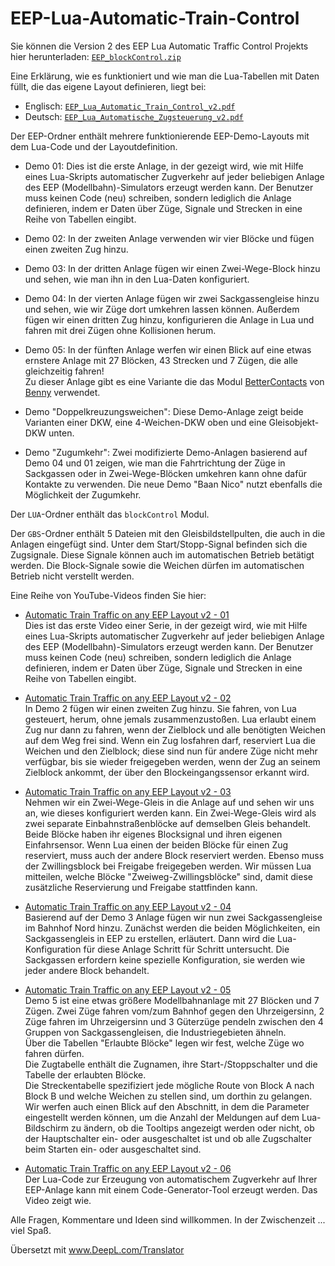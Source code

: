 # EEP-Lua-Automatic-Train-Control

Sie können die Version 2 des EEP Lua Automatic Traffic Control Projekts hier herunterladen:
[`EEP_blockControl.zip`](https://github.com/FrankBuchholz/EEP-LUA-Automatic-Train-Control/raw/main/blockControl_v2/EEP_blockControl.zip)

Eine Erklärung, wie es funktioniert und wie man die Lua-Tabellen mit Daten füllt, die das eigene Layout definieren, liegt bei:

- Englisch: [`EEP_Lua_Automatic_Train_Control_v2.pdf`](https://github.com/FrankBuchholz/EEP-LUA-Automatic-Train-Control/blob/main/blockControl_v2/EEP_LUA_Automatic_Train_Control_v2.pdf)
- Deutsch: [`EEP_Lua_Automatische_Zugsteuerung_v2.pdf`](https://github.com/FrankBuchholz/EEP-LUA-Automatic-Train-Control/blob/main/blockControl_v2/EEP_LUA_Automatische_Zugsteuerung_v2.pdf)

Der EEP-Ordner enthält mehrere funktionierende EEP-Demo-Layouts mit dem Lua-Code und der Layoutdefinition.

- Demo 01: Dies ist die erste Anlage, in der gezeigt wird, wie mit Hilfe eines Lua-Skripts automatischer Zugverkehr auf jeder beliebigen Anlage des EEP (Modellbahn)-Simulators erzeugt werden kann. Der Benutzer muss keinen Code (neu) schreiben, sondern lediglich die Anlage definieren, indem er Daten über Züge, Signale und Strecken in eine Reihe von Tabellen eingibt.

- Demo 02: In der zweiten Anlage verwenden wir vier Blöcke und fügen einen zweiten Zug hinzu.

- Demo 03: In der dritten Anlage fügen wir einen Zwei-Wege-Block hinzu und sehen, wie man ihn in den Lua-Daten konfiguriert.

- Demo 04: In der vierten Anlage fügen wir zwei Sackgassengleise hinzu und sehen, wie wir Züge dort umkehren lassen können. Außerdem fügen wir einen dritten Zug hinzu, konfigurieren die Anlage in Lua und fahren mit drei Zügen ohne Kollisionen herum.

- Demo 05: In der fünften Anlage werfen wir einen Blick auf eine etwas ernstere Anlage mit 27 Blöcken, 43 Strecken und 7 Zügen, die alle gleichzeitig fahren!  
Zu dieser Anlage gibt es eine Variante die das Modul [BetterContacts](https://emaps-eep.de/lua/bettercontacts) von [Benny](https://www.eepforum.de/user/37-benny-bh2/) verwendet.

- Demo "Doppelkreuzungsweichen": Diese Demo-Anlage zeigt beide Varianten einer DKW, eine 4-Weichen-DKW oben und eine Gleisobjekt-DKW unten.

- Demo "Zugumkehr": Zwei modifizierte Demo-Anlagen basierend auf Demo 04 und 01 zeigen, wie man die Fahrtrichtung der Züge in Sackgassen oder in Zwei-Wege-Blöcken umkehren kann ohne dafür Kontakte zu verwenden. Die neue Demo "Baan Nico" nutzt ebenfalls die Möglichkeit der Zugumkehr.

Der `LUA`-Ordner enthält das `blockControl` Modul.

Der `GBS`-Ordner enthält 5 Dateien mit den Gleisbildstellpulten, die auch in die Anlagen eingefügt sind.
Unter dem Start/Stopp-Signal befinden sich die Zugsignale. Diese Signale können auch im automatischen Betrieb betätigt werden.
Die Block-Signale sowie die Weichen dürfen im automatischen Betrieb nicht verstellt werden.

Eine Reihe von YouTube-Videos finden Sie hier:

- [Automatic Train Traffic on any EEP Layout v2 - 01](https://www.youtube.com/watch?v=6X1fmBAHgpY&ab_channel=Rudysmodelrailway)  
Dies ist das erste Video einer Serie, in der gezeigt wird, wie mit Hilfe eines Lua-Skripts automatischer Zugverkehr auf jeder beliebigen Anlage des EEP (Modellbahn)-Simulators erzeugt werden kann. Der Benutzer muss keinen Code (neu) schreiben, sondern lediglich die Anlage definieren, indem er Daten über Züge, Signale und Strecken in eine Reihe von Tabellen eingibt.

- [Automatic Train Traffic on any EEP Layout v2 - 02](https://www.youtube.com/watch?v=qEFNnP-s14c&ab_channel=Rudysmodelrailway)  
In Demo 2 fügen wir einen zweiten Zug hinzu. Sie fahren, von Lua gesteuert, herum, ohne jemals zusammenzustoßen. Lua erlaubt einem Zug nur dann zu fahren, wenn der Zielblock und alle benötigten Weichen auf dem Weg frei sind. Wenn ein Zug losfahren darf, reserviert Lua die Weichen und den Zielblock; diese sind nun für andere Züge nicht mehr verfügbar, bis sie wieder freigegeben werden, wenn der Zug an seinem Zielblock ankommt, der über den Blockeingangssensor erkannt wird.

- [Automatic Train Traffic on any EEP Layout v2 - 03](https://www.youtube.com/watch?v=YouDOfVNHgk&ab_channel=Rudysmodelrailway)  
Nehmen wir ein Zwei-Wege-Gleis in die Anlage auf und sehen wir uns an, wie dieses konfiguriert werden kann.
Ein Zwei-Wege-Gleis wird als zwei separate Einbahnstraßenblöcke auf demselben Gleis behandelt. Beide Blöcke haben ihr eigenes Blocksignal und ihren eigenen Einfahrsensor. Wenn Lua einen der beiden Blöcke für einen Zug reserviert, muss auch der andere Block reserviert werden. Ebenso muss der Zwillingsblock bei Freigabe freigegeben werden. Wir müssen Lua mitteilen, welche Blöcke "Zweiweg-Zwillingsblöcke" sind, damit diese zusätzliche Reservierung und Freigabe stattfinden kann.

- [Automatic Train Traffic on any EEP Layout v2 - 04](https://www.youtube.com/watch?v=x8MSMDGuqrM&ab_channel=Rudysmodelrailway)  
Basierend auf der Demo 3 Anlage fügen wir nun zwei Sackgassengleise im Bahnhof Nord hinzu. Zunächst werden die beiden Möglichkeiten, ein Sackgassengleis in EEP zu erstellen, erläutert. Dann wird die Lua-Konfiguration für diese Anlage Schritt für Schritt untersucht. Die Sackgassen erfordern keine spezielle Konfiguration, sie werden wie jeder andere Block behandelt.

- [Automatic Train Traffic on any EEP Layout v2 - 05](https://www.youtube.com/watch?v=qjrlIr_JMXY&ab_channel=Rudysmodelrailway)  
Demo 5 ist eine etwas größere Modellbahnanlage mit 27 Blöcken und 7 Zügen. Zwei Züge fahren vom/zum Bahnhof gegen den Uhrzeigersinn, 2 Züge fahren im Uhrzeigersinn und 3 Güterzüge pendeln zwischen den 4 Gruppen von Sackgassengleisen, die Industriegebieten ähneln.  
Über die Tabellen "Erlaubte Blöcke" legen wir fest, welche Züge wo fahren dürfen.  
Die Zugtabelle enthält die Zugnamen, ihre Start-/Stoppschalter und die Tabelle der erlaubten Blöcke.  
Die Streckentabelle spezifiziert jede mögliche Route von Block A nach Block B und welche Weichen zu stellen sind, um dorthin zu gelangen.  
Wir werfen auch einen Blick auf den Abschnitt, in dem die Parameter eingestellt werden können, um die Anzahl der Meldungen auf dem Lua-Bildschirm zu ändern, ob die Tooltips angezeigt werden oder nicht, ob der Hauptschalter ein- oder ausgeschaltet ist und ob alle Zugschalter beim Starten ein- oder ausgeschaltet sind.

- [Automatic Train Traffic on any EEP Layout v2 - 06](https://www.youtube.com/watch?v=xxssAIgqxk0&ab_channel=Rudyshobbychannel)  
Der Lua-Code zur Erzeugung von automatischem Zugverkehr auf Ihrer EEP-Anlage kann mit einem Code-Generator-Tool erzeugt werden. Das Video zeigt wie.

Alle Fragen, Kommentare und Ideen sind willkommen. In der Zwischenzeit ... viel Spaß.

Übersetzt mit www.DeepL.com/Translator
